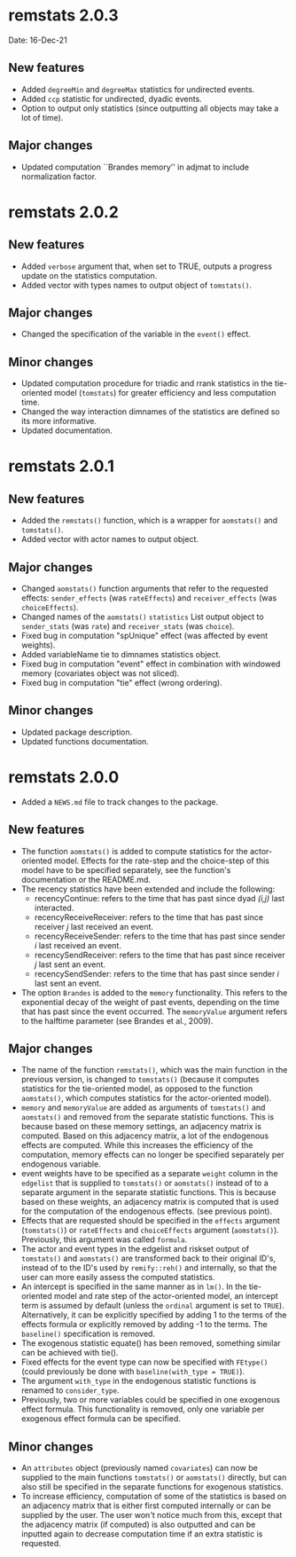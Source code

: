 # remstats 2.0.3
Date: 16-Dec-21

## New features
* Added `degreeMin` and `degreeMax` statistics for undirected events.
* Added `ccp` statistic for undirected, dyadic events. 
* Option to output only statistics (since outputting all objects may take a lot of time).

## Major changes
* Updated computation ``Brandes memory'' in adjmat to include normalization factor. 

# remstats 2.0.2

## New features
* Added `verbose` argument that, when set to TRUE, outputs a progress update on the statistics computation.
* Added vector with types names to output object of `tomstats()`. 

## Major changes 
* Changed the specification of the variable in the `event()` effect. 

## Minor changes
* Updated computation procedure for triadic and rrank statistics in the 
tie-oriented model (`tomstats`) for greater efficiency and less computation 
time. 
* Changed the way interaction dimnames of the statistics are defined so its more informative. 
* Updated documentation. 

# remstats 2.0.1

## New features
* Added the `remstats()` function, which is a wrapper for `aomstats()` and `tomstats()`. 
* Added vector with actor names to output object. 

## Major changes 
* Changed `aomstats()` function arguments that refer to the requested effects: `sender_effects` (was `rateEffects`) and `receiver_effects` (was `choiceEffects`). 
* Changed names of the `aomstats()` `statistics` List output object to `sender_stats` (was `rate`) and `receiver_stats` (was `choice`). 
* Fixed bug in computation "spUnique" effect (was affected by event weights). 
* Added variableName tie to dimnames statistics object.  
* Fixed bug in computation "event" effect in combination with windowed memory (covariates object was not sliced). 
* Fixed bug in computation "tie" effect (wrong ordering). 

## Minor changes
* Updated package description.
* Updated functions documentation. 

# remstats 2.0.0

* Added a `NEWS.md` file to track changes to the package.

## New features 
* The function `aomstats()` is added to compute statistics for the actor-oriented model. Effects for the rate-step and the choice-step of this model have to be specified separately, see the function's documentation or the README.md. 
* The recency statistics have been extended and include the following:
    + recencyContinue: refers to the time that has past since dyad *(i,j)* last interacted.
    + recencyReceiveReceiver: refers to the time that has past since receiver *j* last received an event.
    + recencyReceiveSender: refers to the time that has past since sender *i* last received an event.
    + recencySendReceiver: refers to the time that has past since receiver *j* last sent an event.
    + recencySendSender: refers to the time that has past since sender *i* last sent an event.
* The option `Brandes` is added to the `memory` functionality. This refers to the exponential decay of the weight of past events, depending on the time that has past since the event occurred. The `memoryValue` argument refers to the halftime parameter (see Brandes et al., 2009). 

## Major changes
* The name of the function `remstats()`, which was the main function in the previous version, is changed to `tomstats()` (because it computes statistics for the tie-oriented model, as opposed to the function `aomstats()`, which computes statistics for the actor-oriented model). 
* `memory` and `memoryValue` are added as arguments of `tomstats()` and `aomstats()` and removed from the separate statistic functions. This is because based on these memory settings, an adjacency matrix is computed. Based on this adjacency matrix, a lot of the endogenous effects are computed. While this increases the efficiency of the computation, memory effects can no longer be specified separately per endogenous variable.
* event weights have to be specified as a separate `weight` column in the `edgelist` that is supplied to `tomstats()` or `aomstats()` instead of to a separate argument in the separate statistic functions.  This is because based on these weights, an adjacency matrix is computed that is used for the computation of the endogenous effects. (see previous point).
* Effects that are requested should be specified in the `effects` argument (`tomstats()`) or `rateEffects` and `choiceEffects` argument (`aomstats()`). Previously, this argument was called `formula`. 
* The actor and event types in the edgelist and riskset output of `tomstats()` and `aomstats()` are transformed back to their original ID's, instead of to the ID's used by `remify::reh()` and internally, so that the user can more easily assess the computed statistics. 
* An intercept is specified in the same manner as in `lm()`. In the tie-oriented model and rate step of the actor-oriented model, an intercept term is assumed by default (unless the `ordinal` argument is set to `TRUE`). Alternatively, it can be explicitly specified by adding 1 to the terms of the effects formula or explicitly removed by adding -1 to the terms. The `baseline()` specification is removed. 
* The exogenous statistic equate() has been removed, something similar can be achieved with tie().
* Fixed effects for the event type can now be specified with `FEtype()` (could previously be done with `baseline(with_type = TRUE)`). 
* The argument `with_type` in the endogenous statistic functions is renamed to `consider_type`. 
* Previously, two or more variables could be specified in one exogenous effect formula. This functionality is removed, only one variable per exogenous effect formula can be specified. 


## Minor changes
* An `attributes` object (previously named `covariates`) can now be supplied to the main functions `tomstats()` or `aomstats()` directly, but can also still be specified in the separate functions for exogenous statistics. 
* To increase efficiency, computation of some of the statistics is based on an adjacency matrix that is either first computed internally or can be supplied by the user. The user won't notice much from this, except that the adjacency matrix (if computed) is also outputted and can be inputted again to decrease computation time if an extra statistic is requested. 